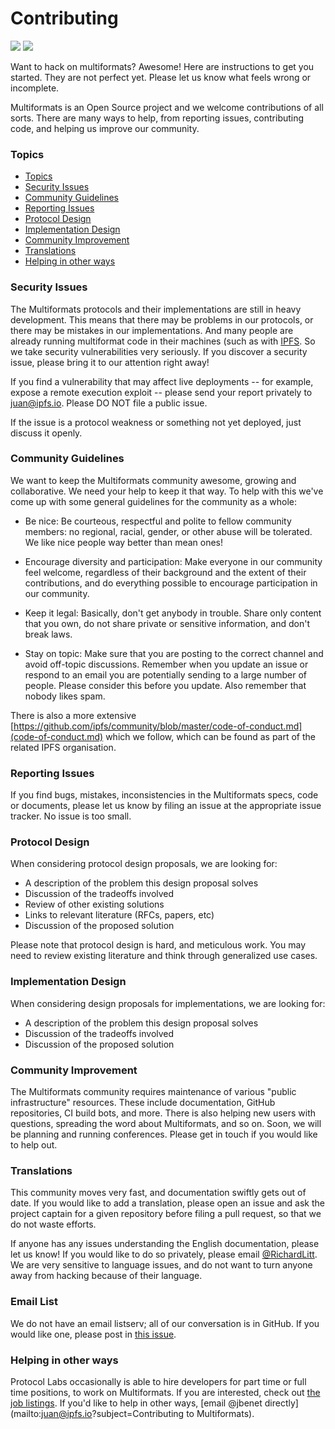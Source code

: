 # Contributing

[![](https://img.shields.io/badge/made%20by-Protocol%20Labs-blue.svg?style=flat-square)](http://ipn.io)
[![](https://img.shields.io/badge/freenode-%23ipfs-blue.svg?style=flat-square)](http://webchat.freenode.net/?channels=%23ipfs)  

Want to hack on multiformats? Awesome! Here are instructions to get you started.
They are not perfect yet. Please let us know what feels wrong or incomplete.

Multiformats is an Open Source project and we welcome contributions of all sorts.
There are many ways to help, from reporting issues, contributing code, and
helping us improve our community.

### Topics

- [Topics](#topics)
- [Security Issues](#security-issues)
- [Community Guidelines](#community-guidelines)
- [Reporting Issues](#reporting-issues)
- [Protocol Design](#protocol-design)
- [Implementation Design](#implementation-design)
- [Community Improvement](#community-improvement)
- [Translations](#translations)
- [Helping in other ways](#helping-in-other-ways)

### Security Issues

The Multiformats protocols and their implementations are still in heavy development. This means that there may be problems in our protocols, or there may be mistakes in our implementations. And many people are already running multiformat code in their machines (such as with [IPFS](https://github.com/ipfs/ipfs). So we take security vulnerabilities very seriously. If you discover a security issue, please bring it to our attention right away!

If you find a vulnerability that may affect live deployments -- for example, expose a remote execution exploit -- please send your report privately to juan@ipfs.io. Please DO NOT file a public issue.

If the issue is a protocol weakness or something not yet deployed, just discuss it openly.

### Community Guidelines

We want to keep the Multiformats community awesome, growing and collaborative. We need your help to keep it that way. To help with this we've come up with some general guidelines for the community as a whole:

- Be nice: Be courteous, respectful and polite to fellow community members: no regional, racial, gender, or other abuse will be tolerated. We like nice people way better than mean ones!

- Encourage diversity and participation: Make everyone in our community feel welcome, regardless of their background and the extent of their contributions, and do everything possible to encourage participation in our community.

- Keep it legal: Basically, don't get anybody in trouble. Share only content that you own, do not share private or sensitive information, and don't break laws.

- Stay on topic: Make sure that you are posting to the correct channel and avoid off-topic discussions. Remember when you update an issue or respond to an email you are potentially sending to a large number of people. Please consider this before you update. Also remember that nobody likes spam.

There is also a more extensive [https://github.com/ipfs/community/blob/master/code-of-conduct.md](code-of-conduct.md) which we follow, which can be found as part of the related IPFS organisation.

### Reporting Issues

If you find bugs, mistakes, inconsistencies in the Multiformats specs, code or
documents, please let us know by filing an issue at the appropriate issue
tracker. No issue is too small.

### Protocol Design

When considering protocol design proposals, we are looking for:

- A description of the problem this design proposal solves
- Discussion of the tradeoffs involved
- Review of other existing solutions
- Links to relevant literature (RFCs, papers, etc)
- Discussion of the proposed solution

Please note that protocol design is hard, and meticulous work. You may need to review existing literature and think through generalized use cases.

### Implementation Design

When considering design proposals for implementations, we are looking for:

- A description of the problem this design proposal solves
- Discussion of the tradeoffs involved
- Discussion of the proposed solution

### Community Improvement

The Multiformats community requires maintenance of various "public infrastructure" resources. These include documentation, GitHub repositories, CI build bots, and more. There is also helping new users with questions, spreading the word about Multiformats, and so on. Soon, we will be planning and running conferences. Please get in touch if you would like to help out.

### Translations

This community moves very fast, and documentation swiftly gets out of date. If you would like to add a translation, please open an issue and ask the project captain for a given repository before filing a pull request, so that we do not waste efforts.

If anyone has any issues understanding the English documentation, please let us know! If you would like to do so privately, please email [@RichardLitt](richardlitt@ipfs.io). We are very sensitive to language issues, and do not want to turn anyone away from hacking because of their language.

### Email List

We do not have an email listserv; all of our conversation is in GitHub. If you would like one, please post in [this issue](https://github.com/multiformats/multiformats/issues/9).

### Helping in other ways

Protocol Labs occasionally is able to hire developers for part time or full time positions, to work on Multiformats. If you are interested, check out [the job listings](http://ipn.io/join/#pm). If you'd like to help in other ways, [email @jbenet directly](mailto:juan@ipfs.io?subject=Contributing to Multiformats).
